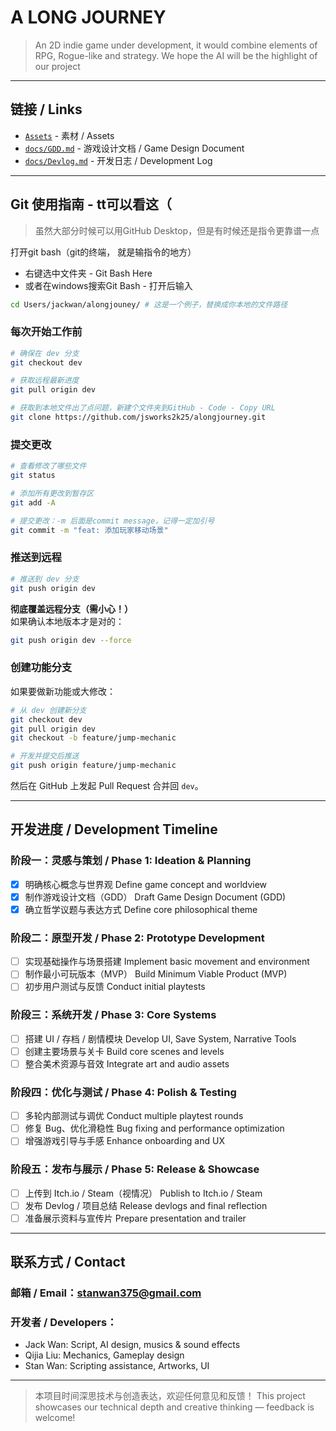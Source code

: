 # A LONG JOURNEY

> An 2D indie game under development, it would combine elements of RPG, Rogue-like and strategy. We hope the AI will be the highlight of our project 

---

## 链接 / Links
* [`Assets`](https://drive.google.com/drive/folders/1W9W6cMNDFmN9C8jCZCxo74k9-5rACcPb) - 素材 / Assets 
* [`docs/GDD.md`](./docs/GDD.md) - 游戏设计文档 / Game Design Document 
* [`docs/Devlog.md`](./docs/Devlog.md) - 开发日志 / Development Log 


---
## Git 使用指南 - tt可以看这（

> 虽然大部分时候可以用GitHub Desktop，但是有时候还是指令更靠谱一点

打开git bash（git的终端， 就是输指令的地方）
* 右键选中文件夹 - Git Bash Here
* 或者在windows搜索Git Bash - 打开后输入
```bash
cd Users/jackwan/alongjouney/ # 这是一个例子，替换成你本地的文件路径
```
### 每次开始工作前
```bash
# 确保在 dev 分支
git checkout dev

# 获取远程最新进度
git pull origin dev

# 获取到本地文件出了点问题，新建个文件夹到GitHub - Code - Copy URL
git clone https://github.com/jsworks2k25/alongjourney.git
```

### 提交更改
```bash
# 查看修改了哪些文件
git status

# 添加所有更改到暂存区
git add -A

# 提交更改：-m 后面是commit message，记得一定加引号
git commit -m "feat: 添加玩家移动场景"
```

### 推送到远程
```bash
# 推送到 dev 分支
git push origin dev
```
**彻底覆盖远程分支（需小心！）**  
  如果确认本地版本才是对的：  
  ```bash
  git push origin dev --force
  ```

### 创建功能分支
如果要做新功能或大修改：  
```bash
# 从 dev 创建新分支
git checkout dev
git pull origin dev
git checkout -b feature/jump-mechanic

# 开发并提交后推送
git push origin feature/jump-mechanic
```
然后在 GitHub 上发起 Pull Request 合并回 `dev`。  


---

## 开发进度 / Development Timeline

### 阶段一：灵感与策划 / Phase 1: Ideation & Planning

* [x] 明确核心概念与世界观
  Define game concept and worldview
* [x] 制作游戏设计文档（GDD）
  Draft Game Design Document (GDD)
* [x] 确立哲学议题与表达方式
  Define core philosophical theme

### 阶段二：原型开发 / Phase 2: Prototype Development

* [ ] 实现基础操作与场景搭建
  Implement basic movement and environment
* [ ] 制作最小可玩版本（MVP）
  Build Minimum Viable Product (MVP)
* [ ] 初步用户测试与反馈
  Conduct initial playtests

### 阶段三：系统开发 / Phase 3: Core Systems

* [ ] 搭建 UI / 存档 / 剧情模块
  Develop UI, Save System, Narrative Tools
* [ ] 创建主要场景与关卡
  Build core scenes and levels
* [ ] 整合美术资源与音效
  Integrate art and audio assets

### 阶段四：优化与测试 / Phase 4: Polish & Testing

* [ ] 多轮内部测试与调优
  Conduct multiple playtest rounds
* [ ] 修复 Bug、优化滑稳性
  Bug fixing and performance optimization
* [ ] 增强游戏引导与手感
  Enhance onboarding and UX

### 阶段五：发布与展示 / Phase 5: Release & Showcase

* [ ] 上传到 Itch.io / Steam（视情况）
  Publish to Itch.io / Steam
* [ ] 发布 Devlog / 项目总结
  Release devlogs and final reflection
* [ ] 准备展示资料与宣传片
  Prepare presentation and trailer

---

## 联系方式 / Contact

### 邮箱 / Email：[stanwan375@gmail.com](mailto:stawnan375@gmail.com)

### 开发者 / Developers：
* Jack Wan: Script, AI design, musics & sound effects
* Qijia Liu: Mechanics, Gameplay design
* Stan Wan: Scripting assistance, Artworks, UI

---

> 本项目时间深思技术与创造表达，欢迎任何意见和反馈！
> This project showcases our technical depth and creative thinking — feedback is welcome!
